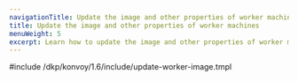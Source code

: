 ```yaml
---
navigationTitle: Update the image and other properties of worker machines
title: Update the image and other properties of worker machines
menuWeight: 5
excerpt: Learn how to update the image and other properties of worker machines
---
```


<!-- markdownlint-disable MD004 MD007 MD025 MD030 MD018-->

#include /dkp/konvoy/1.6/include/update-worker-image.tmpl
